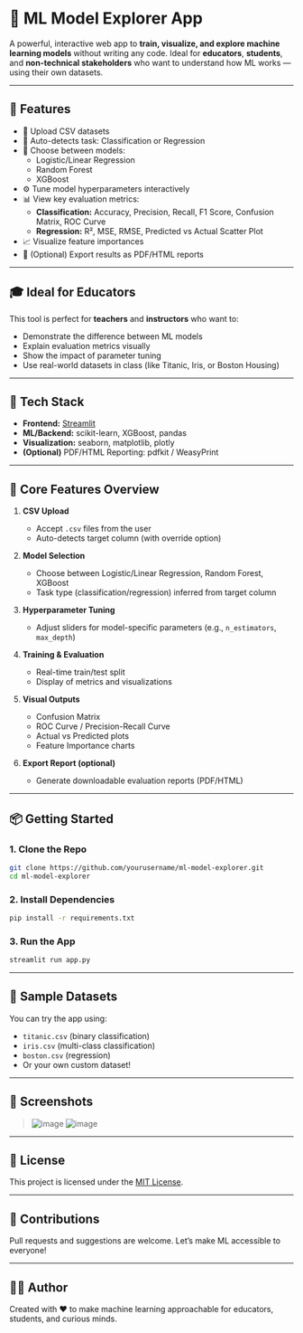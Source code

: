 
# 🧠 ML Model Explorer App

A powerful, interactive web app to **train, visualize, and explore machine learning models** without writing any code. Ideal for **educators**, **students**, and **non-technical stakeholders** who want to understand how ML works — using their own datasets.

---

## 🚀 Features

- 📁 Upload CSV datasets
- 🧠 Auto-detects task: Classification or Regression
- 🧮 Choose between models:
  - Logistic/Linear Regression
  - Random Forest
  - XGBoost
- ⚙️ Tune model hyperparameters interactively
- 📊 View key evaluation metrics:
  - **Classification:** Accuracy, Precision, Recall, F1 Score, Confusion Matrix, ROC Curve
  - **Regression:** R², MSE, RMSE, Predicted vs Actual Scatter Plot
- 📈 Visualize feature importances
- 📝 (Optional) Export results as PDF/HTML reports

---

## 🎓 Ideal for Educators

This tool is perfect for **teachers** and **instructors** who want to:
- Demonstrate the difference between ML models
- Explain evaluation metrics visually
- Show the impact of parameter tuning
- Use real-world datasets in class (like Titanic, Iris, or Boston Housing)

---

## 🧱 Tech Stack

- **Frontend:** [Streamlit](https://streamlit.io/)
- **ML/Backend:** scikit-learn, XGBoost, pandas
- **Visualization:** seaborn, matplotlib, plotly
- **(Optional)** PDF/HTML Reporting: pdfkit / WeasyPrint

---

## 🔧 Core Features Overview

1. **CSV Upload**
   - Accept `.csv` files from the user
   - Auto-detects target column (with override option)

2. **Model Selection**
   - Choose between Logistic/Linear Regression, Random Forest, XGBoost
   - Task type (classification/regression) inferred from target column

3. **Hyperparameter Tuning**
   - Adjust sliders for model-specific parameters (e.g., `n_estimators`, `max_depth`)

4. **Training & Evaluation**
   - Real-time train/test split
   - Display of metrics and visualizations

5. **Visual Outputs**
   - Confusion Matrix
   - ROC Curve / Precision-Recall Curve
   - Actual vs Predicted plots
   - Feature Importance charts

6. **Export Report (optional)**
   - Generate downloadable evaluation reports (PDF/HTML)

---

## 📦 Getting Started

### 1. Clone the Repo
```bash
git clone https://github.com/yourusername/ml-model-explorer.git
cd ml-model-explorer
````

### 2. Install Dependencies

```bash
pip install -r requirements.txt
```

### 3. Run the App

```bash
streamlit run app.py
```

---

## 📂 Sample Datasets

You can try the app using:

* `titanic.csv` (binary classification)
* `iris.csv` (multi-class classification)
* `boston.csv` (regression)
* Or your own custom dataset!

---

## 📸 Screenshots

> ![image](https://github.com/user-attachments/assets/4c20454b-d561-4b8d-9a07-67352bec87ba)
> ![image](https://github.com/user-attachments/assets/22b81faf-6534-4490-915d-5f12f6e4a1df)



---

## 📄 License

This project is licensed under the [MIT License](LICENSE).

---

## 🤝 Contributions

Pull requests and suggestions are welcome. Let’s make ML accessible to everyone!

---

## 👨‍🏫 Author

Created with ❤️ to make machine learning approachable for educators, students, and curious minds.


